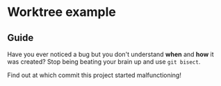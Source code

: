 # Worktree example

## Guide
Have you ever noticed a bug but you don't understand **when** and **how** it was created?
Stop being beating your brain up and use `git bisect`.

Find out at which commit this project started malfunctioning!

